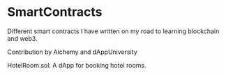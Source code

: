 # SmartContracts
Different smart contracts I have written on my road to learning blockchain and web3.

Contribution by Alchemy and dAppUniversity

HotelRoom.sol: A dApp for booking hotel rooms.
